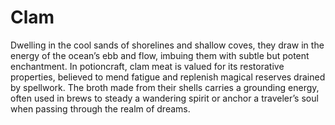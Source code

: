 # Clam

 Dwelling in the cool sands of shorelines and shallow coves, they draw in the energy of the ocean’s ebb and flow, imbuing them with subtle but potent enchantment. In potioncraft, clam meat is valued for its restorative properties, believed to mend fatigue and replenish magical reserves drained by spellwork. The broth made from their shells carries a grounding energy, often used in brews to steady a wandering spirit or anchor a traveler’s soul when passing through the realm of dreams.


